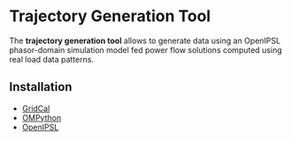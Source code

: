 Trajectory Generation Tool
=========================================

The **trajectory generation tool** allows to generate data using an OpenIPSL phasor-domain simulation model fed power flow solutions computed using real load data patterns.

## Installation

- [GridCal](docs/gridcal_installation.md)
- [OMPython](docs/OMPython_installation.md)
- [OpenIPSL](www.OpenIPSL.com)
